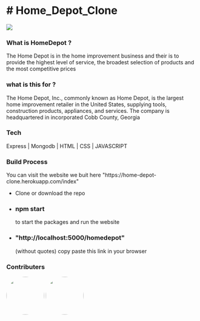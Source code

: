 <h1># Home_Depot_Clone</h1>


<img src ="https://www.reviewsxp.com/blog/wp-content/uploads/2020/05/Home-Depot.jpg"/>

<h3>What is HomeDepot ?</h3>

<p>The Home Depot is in the home improvement business and their is to provide the highest level of service, the broadest selection of products and the most competitive prices</p>

<h3>what is this for ? </h3>

<p>The Home Depot, Inc., commonly known as Home Depot, is the largest home improvement retailer in the United States, supplying tools, construction products, appliances, and services. The company is headquartered in incorporated Cobb County, Georgia</p>

<h3>Tech</h3>

<p> Express | Mongodb | HTML | CSS | JAVASCRIPT</p>



<h3>Build Process</h3>

<p> You can visit the website we buit here "https://home-depot-clone.herokuapp.com/index" </p>

<ul>
  <li>Clone or download the repo</li>
  <li><h3>npm start</h3>to start the packages and run the website</li>
  <li><h3>"http://localhost:5000/homedepot"</h3> (without quotes) copy paste this link in your browser</i>
  
  
  </ul>

<h3>Contributers</h3>

<a href = "https://github.com/SakethReddy1111"><img src = "https://avatars.githubusercontent.com/u/95850230?v=4" width=100px style="border-radius: 50%"/></a>
<a href = "https://github.com/Uditkishore"><img src = "https://avatars.githubusercontent.com/u/95956949?v=4"  width=100px style="border-radius: 50%"/></a>

